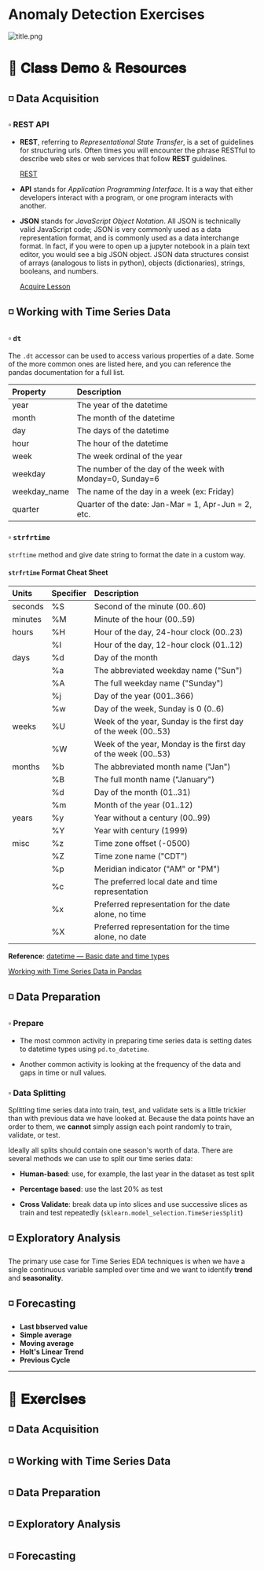 # Anomaly Detection Exercises

![title.png](title.png)


# 🤖 𝐂𝐥𝐚𝐬𝐬 𝐃𝐞𝐦𝐨 & 𝐑𝐞𝐬𝐨𝐮𝐫𝐜𝐞𝐬

## ◽ Data Acquisition
### ▫️ REST API
- **REST**, referring to *Representational State Transfer*, is a set of guidelines for structuring urls. Often times you will encounter the phrase RESTful to describe web sites or web services that follow **REST** guidelines.

    [REST](https://en.wikipedia.org/wiki/Representational_state_transfer)
    
- **API** stands for *Application Programming Interface*. It is a way that either developers interact with a program, or one program interacts with another.

- **JSON** stands for *JavaScript Object Notation*. All JSON is technically valid JavaScript code; JSON is very commonly used as a data representation format, and is commonly used as a data interchange format. In fact, if you were to open up a jupyter notebook in a plain text editor, you would see a big JSON object. JSON data structures consist of arrays (analogous to lists in python), objects (dictionaries), strings, booleans, and numbers.

    [Acquire Lesson](acquire_lesson.ipynb)

## ◽ Working with Time Series Data
### ▫️ `dt`
The `.dt` accessor can be used to access various properties of a date. Some of the more common ones are listed here, and you can reference the pandas documentation for a full list.

| **Property**   | **Description**   | 
|:--------|:------------|
| year | The year of the datetime |
| month | The month of the datetime |
| day | The days of the datetime | 
| hour | The hour of the datetime | 
| week | The week ordinal of the year |
| weekday | The number of the day of the week with Monday=0, Sunday=6 |
| weekday_name | The name of the day in a week (ex: Friday) |
| quarter | Quarter of the date: Jan-Mar = 1, Apr-Jun = 2, etc.

###  ▫️ `strfrtime`
`strftime` method and give date string to format the date in a custom way.

#### `strfrtime` Format Cheat Sheet
| **Units**   | **Specifier**   | **Description**                                                    |
|:--------|:------------|:---------------------------------------------------------------|
| seconds | %S          | Second of the minute (00..60)                                  |
| minutes | %M          | Minute of the hour (00..59)                                    |
| hours   | %H          | Hour of the day, 24-hour clock (00..23)                        |
|         | %I          | Hour of the day, 12-hour clock (01..12)                        |
| days    | %d          | Day of the month                                               |
|         | %a          | The abbreviated weekday name ("Sun")                           |
|         | %A          | The full weekday name ("Sunday")                               |
|         | %j          | Day of the year (001..366)                                     |
|         | %w          | Day of the week, Sunday is 0 (0..6)                            |
| weeks   | %U          | Week of the year, Sunday is the first day of the week (00..53) |
|         | %W          | Week of the year, Monday is the first day of the week (00..53) |
| months  | %b          | The abbreviated month name ("Jan")                             |
|         | %B          | The full month name ("January")                                |
|         | %d          | Day of the month (01..31)                                      |
|         | %m          | Month of the year (01..12)                                     |
| years   | %y          | Year without a century (00..99)                                |
|         | %Y          | Year with century (1999)                                       |
| misc    | %z          | Time zone offset (-0500)                                       |
|         | %Z          | Time zone name ("CDT")                                         |
|         | %p          | Meridian indicator ("AM" or "PM")                              |
|         | %c          | The preferred local date and time representation               |
|         | %x          | Preferred representation for the date alone, no time           |
|         | %X          | Preferred representation for the time alone, no date           |
**Reference**: [datetime — Basic date and time types](https://docs.python.org/3/library/datetime.html#strftime-and-strptime-behavior)

[Working with Time Series Data in Pandas](working_with_time_series_in_pandas.ipynb)

## ◽ Data Preparation
### ▫️ Prepare
- The most common activity in preparing time series data is setting dates to datetime types using `pd.to_datetime`.

- Another common activity is looking at the frequency of the data and gaps in time or null values.

### ▫️ Data Splitting
Splitting time series data into train, test, and validate sets is a little trickier than with previous data we have looked at. Because the data points have an order to them, we **cannot** simply assign each point randomly to train, validate, or test.

Ideally all splits should contain one season's worth of data. There are several methods we can use to split our time series data:

- **Human-based**: use, for example, the last year in the dataset as test split

- **Percentage based**: use the last 20% as test

- **Cross Validate**: break data up into slices and use successive slices as train and test repeatedly (`sklearn.model_selection.TimeSeriesSplit`)

## ◽ Exploratory Analysis
The primary use case for Time Series EDA techniques is when we have a single continuous variable sampled over time and we want to identify **trend** and **seasonality**.



## ◽ Forecasting
- **Last bbserved value**
- **Simple average**
- **Moving average**
- **Holt's Linear Trend**
- **Previous Cycle**




***
# 🤖 𝐄𝐱𝐞𝐫𝐜𝐢𝐬𝐞𝐬

## ◽ Data Acquisition

## ◽ Working with Time Series Data


## ◽ Data Preparation


## ◽ Exploratory Analysis

## ◽ Forecasting
